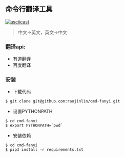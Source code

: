 ## 命令行翻译工具

[![asciicast](https://asciinema.org/a/277253.svg)](https://asciinema.org/a/277253)

> 中文->英文，英文->中文

### 翻译api: 
* 有道翻译
* 百度翻译

### 安装

* 下载代码

```shell
$ git clone git@github.com:raojinlin/cmd-fanyi.git
```

* 设置PYTHONPATH

```shell
$ cd cmd-fanyi
$ export PYTHONPATH=`pwd`
```

* 安装依赖

```shell
$ cd cmd-fanyi
$ pip3 install -r requirements.txt
```
